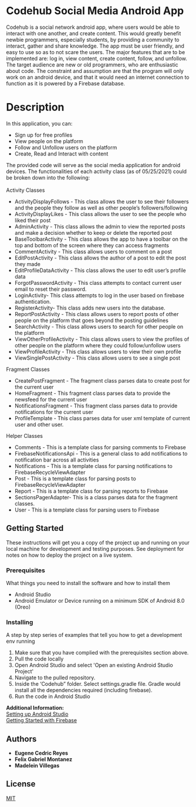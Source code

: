 # Codehub Social Media Android App
Codehub is a social network android app, where users would be able to interact with one another, and create content. This would greatly benefit newbie programmers, especially students, by providing a community to interact, gather and share knowledge. The app must be user friendly, and easy to use so as to not scare the users. The major features that are to be implemented are: log in, view content, create content, follow, and unfollow. The target audience are new or old programmers, who are enthusiastic about code. The constraint and assumption are that the program will only work on an android device, and  that it would need an internet connection to function as it is powered by a Firebase database. 

# Description
In this application, you can:
* Sign up for free profiles
* View people on the platform
* Follow and Unfollow users on the platform
* Create, Read and Interact with content


The provided code will serve as the social media application for android devices. The functionalities of each activity class (as of 05/25/2021) could be broken down into the following:<br/>
<br/>Activity Classes
* ActivityDisplayFollows - This class allows the user to see their followers and the people they follow as well as other people’s followers/following
* ActivityDisplayLikes - This class allows the user to see the people who liked their post
* AdminActivity - This class allows the admin to view the reported posts and make a decision whether to keep or delete the reported post
* BaseToolbarActivity - This class allows the app to have a toolbar on the top and bottom of the screen where they can access fragments
* CommentActivity - This class allows users to comment on a post
* EditPostActivity - This class allows the author of a post to edit the post they made
* EditProfileDataActivity - This class allows the user to edit user’s profile data
* ForgotPasswordActivity - This class attempts to contact current user email to reset their password.
* LoginActivity- This class attempts to log in the user based on firebase authentication. 
* RegisterActivity- This class adds new users into the database.
* ReportPostActivity - This class allows users to report posts of other people on the platform that goes beyond the posting guidelines
* SearchActivity - This class allows users to search for other people on the platform
* ViewOtherProfileActivity - This class allows users to view the profiles of other people on the platform where they could follow/unfollow users
* ViewProfileActivity - This class allows users to view their own profile 
* ViewSinglePostActivity - This class allows users to see a single post

Fragment Classes
* CreatePostFragment - The fragment class parses data to create post for the current user
* HomeFragment - This fragment class parses data to provide the newsfeed for the current user 
* NotificationsFragment - This fragment class parses data to provide notifications for the current user
* ProfileTemplate - This class parses data for user xml template of current user and other user. 

Helper Classes
* Comments - This is a template class for parsing comments to Firebase
* FirebaseNotificationsApi - This is a general class to add notifications to notification bar across all activities
* Notifications - This is a template class for parsing notifications to FirebaseRecycleViewAdapter 
* Post - This is a template class for parsing posts to FirebaseRecycleViewAdapter 
* Report - This is a template class for parsing reports to Firebase
* SectionsPagerAdapter- This is a class parses data for the fragment classes. 
* User - This is a template class for parsing users to Firebase
## Getting Started
These instructions will get you a copy of the project up and running on your local machine for development and testing purposes. See deployment for notes on how to deploy the project on a live system.


### Prerequisites

What things you need to install the software and how to install them

* Android Studio
* Android Emulator or Device running on a minimum SDK of Android 8.0 (Oreo)

### Installing

A step by step series of examples that tell you how to get a development env running

1. Make sure that you have complied with the prerequisites section above.
2. Pull the code locally
3. Open Android Studio and select 'Open an existing Android Studio Project'
4. Navigate to the pulled repository.
5. Inside the ‘Codehub” folder. Select settings.gradle file. Gradle would install all the dependencies required (including firebase).
6. Run the code in Android Studio

<b>Additional Information:</b><br/>
[Setting up Android Studio](https://developer.android.com/training/basics/firstapp/running-app)<br/>
[Getting Started with Firebase](https://firebase.google.com/docs/functions/local-emulator)


## Authors

* **Eugene Cedric Reyes** 
* **Felix Gabriel Montanez** 
* **Madelein Villegas** 

## License
[MIT](https://choosealicense.com/licenses/mit/)
